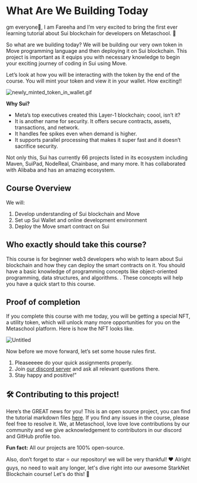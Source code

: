 # What Are We Building Today

gm everyone🌈, I am Fareeha and I’m very excited to bring the first ever learning tutorial about Sui blockchain for developers on Metaschool. 🎉

So what are we building today? We will be building our very own token in Move programming language and then deploying it on Sui blockchain. This project is important as it equips you with necessary knowledge to begin your exciting journey of coding in Sui using Move.

Let’s look at how you will be interacting with the token by the end of the course. You will mint your token and view it in your wallet. How exciting!!

![newly_minted_token_in_wallet.gif](https://github.com/0xmetaschool/Learning-Projects/blob/main/assests_for_all/assests_for_sui/L1_What%20Are%20We%20Building%20Today/newly_minted_token_in_wallet.gif?raw=true)

**Why Sui?** 

- Meta’s top executives created this Layer-1 blockchain; coool, isn’t it?
- It is another name for security. It offers secure contracts, assets, transactions, and network.
- It handles fee spikes even when demand is higher.
- It supports parallel processing that makes it super fast and it doesn’t sacrifice security.

Not only this, Sui has currently 66 projects listed in its ecosystem including Maven, SuiPad, NodeReal, Chainbase, and many more. It has collaborated with Alibaba and has an amazing ecosystem.

## Course Overview

We will:

1. Develop understanding of Sui blockchain and Move
2. Set up Sui Wallet and online development environment
3. Deploy the Move smart contract on Sui

## Who exactly should take this course?

This course is for beginner web3 developers who wish to learn about Sui blockchain and how they can deploy the smart contracts on it. You should have a basic knowledge of programming concepts like object-oriented programming, data structures, and algorithms. . These concepts will help you have a quick start to this course. 

## Proof of completion

If you complete this course with me today, you will be getting a special NFT, a utility token, which will unlock many more opportunities for you on the Metaschool platform. Here is how the NFT looks like.

![Untitled](https://github.com/0xmetaschool/Learning-Projects/blob/main/assests_for_all/assests_for_sui/L1_What%20Are%20We%20Building%20Today/Untitled.gif?raw=true)

Now before we move forward, let’s set some house rules first.
1. Pleaseeeee do your quick assignments properly. 
2. Join [our discord server](https://discord.gg/vbVMUwXWgc) and ask all relevant questions there.
3. Stay happy and positive!”

## 🛠 Contributing to this project!

Here’s the GREAT news for you! This is an open source project, you can find the tutorial markdown files [here](https://github.com/0xmetaschool/Learning-Projects/tree/main/Create%20a%20Fungible%20Token%20with%20Sui%20Move%20%7C%20Metaschool). If you find any issues in the course, please feel free to resolve it.
We, at Metaschool, love love love contributions by our community and we give acknowledgement to contributors in our discord and GitHub profile too.

**Fun fact:** All our projects are 100% open-source.

Also, don’t forget to star ⭐️ our repository! we will be very thankful! ♥️
Alright guys, no need to wait any longer, let's dive right into our awesome StarkNet Blockchain course! Let's do this! 🙌